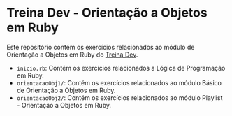# Treina Dev - Orientação a Objetos em Ruby
Este repositório contém os exercícios relacionados ao módulo de Orientação a Objetos em Ruby do [Treina Dev](https://app.campuscode.com.br/home).

- `inicio.rb`: Contém os exercícios relacionados a Lógica de Programação em Ruby.
- `orientacaoObj1/`: Contém os exercícios relacionados ao módulo Básico de Orientação a Objetos em Ruby.
- `orientacaoObj2/`: Contém os exercícios relacionados ao módulo Playlist - Orientação a Objetos em Ruby.
